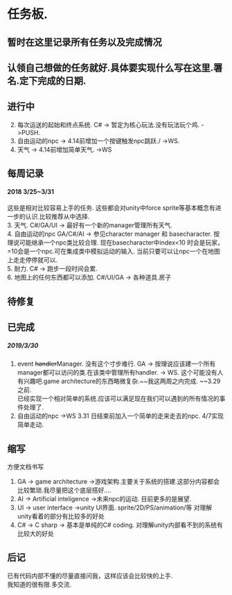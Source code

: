 # 任务板.

## 暂时在这里记录所有任务以及完成情况
## 认领自己想做的任务就好.具体要实现什么写在这里.署名.定下完成的日期.

## 进行中
2. 每次运送的起始和终点系统.   C#   ->    暂定为核心玩法.没有玩法玩个鸡.  ->PUSH.  
4. 自由运动的npc   ->  4.14前增加一个按键触发npc跳跃./  ->WS.  
3. 天气     ->    4.14前增加简单天气.   ->WS

## 每周记录
#### 2018 3/25~3/31
这些是相对比较容易上手的任务.
这些都会对unity中force sprite等基本概念有进一步的认识.比较推荐从中选择.  
3. 天气.   C#/GA/UI   ->   最好有一个新的manager管理所有天气.    
4. 自由运动的npc  GA/C#/AI   ->    参见character manager 和 basecharacter. 按理说可能继承一个npc类比较合理. 现在basecharacter中index<10 时会是玩家，=10会是一个npc.可在集成类中模拟运动的输入. 当前只要可以让npc一个在地图上走走停停就可以.   
5. 耐力.  C#  ->    跑步一段时间会累.  
6. 地图上的任何东西都可以添加.  C#/UI/GA   ->    各种道具.房子  





## 待修复


## 已完成
##### 2019/3/30  
1. event ~~handler~~Manager. 没有这个寸步难行.  GA  ->    按理说应该建一个所有manager都可以访问的类.在该类中管理所有handler.     -> WS.    这个可能没有人有兴趣吧.game architecture的东西略微复杂.~~我这两周之内完成. ~~3.29之前.  
已经实现一个相对简单的系统.应该可以满足现在我们可以遇到的所有情况的事件处理了.  
4. 自由运动的npc   ->WS   3.31 日结束前加入一个简单的走来走去的npc. 4/7实现简单走动.  

## 缩写
方便文档书写
1. GA -> game architecture    ->游戏架构.主要关于系统的搭建.这部分内容都会比较繁琐.我尽量把这个底层搭好....  
2. AI -> Artificial inteligence      ->未来npc的运动. 目前更多的是展望.  
3. UI -> user interface     ->unity UI界面. sprite/2D/PS/animation/等 对理解unity看着的部分有比较多的好处  
4. C# -> C sharp     -> 基本是单纯的C# coding. 对理解unity内部看不到的系统有比较大的好处  

## 后记
已有代码内部不懂的尽量直接问我，这样应该会比较快的上手.  
我知道的很有限.多交流.  


